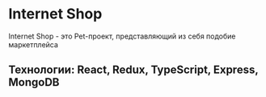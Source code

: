 # Internet Shop 
Internet Shop - это Pet-проект, представляющий из себя подобие маркетплейса

## Технологии: React, Redux, TypeScript, Express, MongoDB
